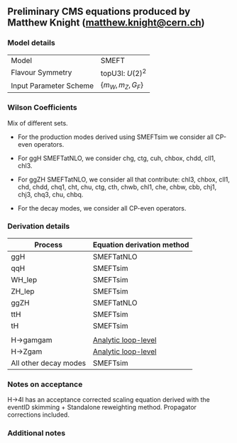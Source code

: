 ## Preliminary CMS equations produced by Matthew Knight (matthew.knight@cern.ch)

### Model details

|                        |                     |
|------------------------|---------------------|
| Model                  | SMEFT               |
| Flavour Symmetry       | topU3l: $U(2)^2$    |
| Input Parameter Scheme | $\{m_W, m_Z, G_F\}$ |

### Wilson Coefficients

Mix of different sets.

- For the production modes derived using SMEFTsim we consider all CP-even operators.

- For ggH SMEFTatNLO, we consider chg, ctg, cuh, chbox, chdd, cll1, chl3.
- For ggZH SMEFTatNLO, we consider all that contribute: chl3, chbox, cll1, chd, chdd, chq1, cht, chu, ctg, cth, chwb, chl1, che, chbw, cbb, chj1, chj3, chq3, chu, chbq.

- For the decay modes, we consider all CP-even operators.

### Derivation details

| Process           | Equation derivation method                     |
|-------------------|------------------------------------------------|
| ggH               | SMEFTatNLO                                     |
| qqH               | SMEFTsim                                       |
| WH_lep            | SMEFTsim                                       |
| ZH_lep            | SMEFTsim                                       |
| ggZH              | SMEFTatNLO                                     |
| ttH               | SMEFTsim                                       |
| tH                | SMEFTsim                                       |
|                   |                                                |
| H->gamgam         | [Analytic loop-level](https://arxiv.org/abs/1807.11504)   |
| H->Zgam           | [Analytic loop-level](https://arxiv.org/abs/1801.01136)   |
| All other decay modes   | SMEFTsim


### Notes on acceptance
H->4l has an acceptance corrected scaling equation derived with the eventID skimming + Standalone reweighting method. Propagator corrections included.

### Additional notes